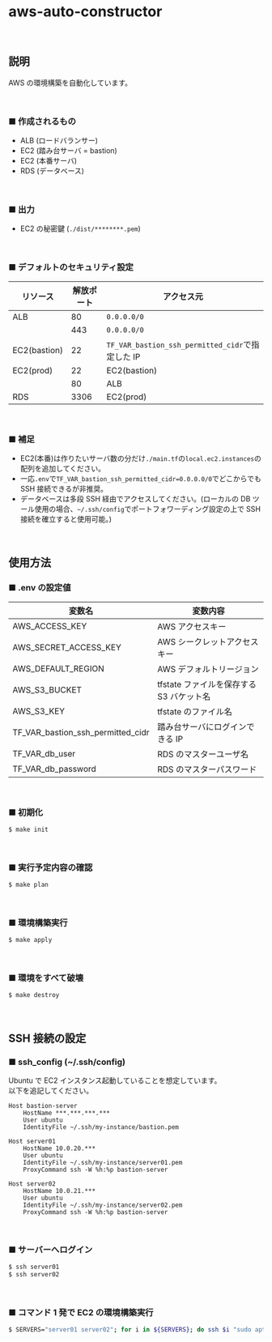 # aws-auto-constructor

<br>

## 説明

AWS の環境構築を自動化しています。

<br>

### ■ 作成されるもの

- ALB (ロードバランサー)
- EC2 (踏み台サーバ = bastion)
- EC2 (本番サーバ)
- RDS (データベース)

<br>

### ■ 出力

- EC2 の秘密鍵 (`./dist/********.pem`)

<br>

### ■ デフォルトのセキュリティ設定

| リソース     | 解放ポート | アクセス元                                       |
| ------------ | ---------- | ------------------------------------------------ |
| ALB          | 80         | `0.0.0.0/0`                                      |
|              | 443        | `0.0.0.0/0`                                      |
| EC2(bastion) | 22         | `TF_VAR_bastion_ssh_permitted_cidr`で指定した IP |
| EC2(prod)    | 22         | EC2(bastion)                                     |
|              | 80         | ALB                                              |
| RDS          | 3306       | EC2(prod)                                        |

<br>

### ■ 補足

- EC2(本番)は作りたいサーバ数の分だけ`./main.tf`の`local.ec2.instances`の配列を追加してください。
- 一応`.env`で`TF_VAR_bastion_ssh_permitted_cidr=0.0.0.0/0`でどこからでも SSH 接続できるが非推奨。
- データベースは多段 SSH 経由でアクセスしてください。(ローカルの DB ツール使用の場合、`~/.ssh/config`でポートフォワーディング設定の上で SSH 接続を確立すると使用可能。)

<br>

## 使用方法

### ■ .env の設定値

| 変数名                            | 変数内容                                 |
| --------------------------------- | ---------------------------------------- |
| AWS_ACCESS_KEY                    | AWS アクセスキー                         |
| AWS_SECRET_ACCESS_KEY             | AWS シークレットアクセスキー             |
| AWS_DEFAULT_REGION                | AWS デフォルトリージョン                 |
| AWS_S3_BUCKET                     | tfstate ファイルを保存する S3 バケット名 |
| AWS_S3_KEY                        | tfstate のファイル名                     |
| TF_VAR_bastion_ssh_permitted_cidr | 踏み台サーバにログインできる IP          |
| TF_VAR_db_user                    | RDS のマスターユーザ名                   |
| TF_VAR_db_password                | RDS のマスターパスワード                 |

<br>

### ■ 初期化

```bash
$ make init
```

<br>

### ■ 実行予定内容の確認

```bash
$ make plan
```

<br>

### ■ 環境構築実行

```bash
$ make apply
```

<br>

### ■ 環境をすべて破壊

```bash
$ make destroy
```

<br>

## SSH 接続の設定

### ■ ssh_config (~/.ssh/config)

Ubuntu で EC2 インスタンス起動していることを想定しています。  
以下を追記してください。

```
Host bastion-server
    HostName ***.***.***.***
    User ubuntu
    IdentityFile ~/.ssh/my-instance/bastion.pem

Host server01
    HostName 10.0.20.***
    User ubuntu
    IdentityFile ~/.ssh/my-instance/server01.pem
    ProxyCommand ssh -W %h:%p bastion-server

Host server02
    HostName 10.0.21.***
    User ubuntu
    IdentityFile ~/.ssh/my-instance/server02.pem
    ProxyCommand ssh -W %h:%p bastion-server
```

<br>

### ■ サーバーへログイン

```bash
$ ssh server01
$ ssh server02
```

<br>

### ■ コマンド 1 発で EC2 の環境構築実行

```bash
$ SERVERS="server01 server02"; for i in ${SERVERS}; do ssh $i "sudo apt-get update -y && sudo apt-get install -y nginx mysql-client"; done
```
